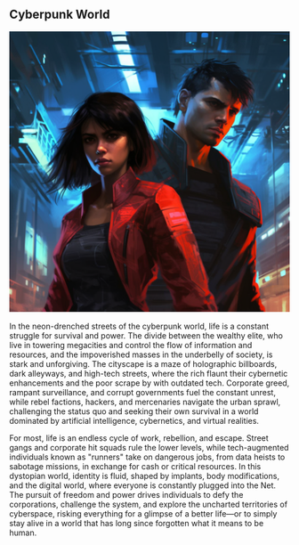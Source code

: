 ## Cyberpunk World

<!-- add image -->

![Cyberpunk World](image.png)

In the neon-drenched streets of the cyberpunk world, life is a constant struggle for survival and power. The divide between the wealthy elite, who live in towering megacities and control the flow of information and resources, and the impoverished masses in the underbelly of society, is stark and unforgiving. The cityscape is a maze of holographic billboards, dark alleyways, and high-tech streets, where the rich flaunt their cybernetic enhancements and the poor scrape by with outdated tech. Corporate greed, rampant surveillance, and corrupt governments fuel the constant unrest, while rebel factions, hackers, and mercenaries navigate the urban sprawl, challenging the status quo and seeking their own survival in a world dominated by artificial intelligence, cybernetics, and virtual realities.

For most, life is an endless cycle of work, rebellion, and escape. Street gangs and corporate hit squads rule the lower levels, while tech-augmented individuals known as "runners" take on dangerous jobs, from data heists to sabotage missions, in exchange for cash or critical resources. In this dystopian world, identity is fluid, shaped by implants, body modifications, and the digital world, where everyone is constantly plugged into the Net. The pursuit of freedom and power drives individuals to defy the corporations, challenge the system, and explore the uncharted territories of cyberspace, risking everything for a glimpse of a better life—or to simply stay alive in a world that has long since forgotten what it means to be human.
